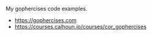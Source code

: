 My gophercises code examples.

 - https://gophercises.com
 - https://courses.calhoun.io/courses/cor_gophercises